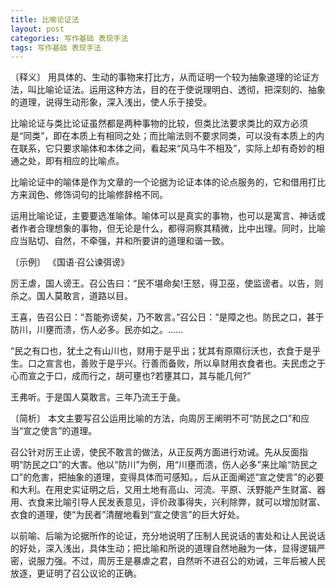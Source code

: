 ```yaml
---
title: 比喻论证法
layout: post
categories: 写作基础 表现手法
tags: 写作基础 表现手法
---
```


〔释义〕 用具体的、生动的事物来打比方，从而证明一个较为抽象道理的论证方法，叫比喻论证法。运用这种方法，目的在于使说理明白、透彻，把深刻的、抽象的道理，说得生动形象，深入浅出，使人乐于接受。

比喻论证与类比论证虽然都是两种事物的比较，但类比法要求类比的双方必须是“同类”，即在本质上有相同之处；而比喻法则不要求同类，可以没有本质上的内在联系，它只要求喻体和本体之间，看起来“风马牛不相及”，实际上却有奇妙的相通之处，即有相应的比喻点。

比喻论证中的喻体是作为文章的一个论据为论证本体的论点服务的，它和借用打比方来润色、修饰词句的比喻修辞格不同。

运用比喻论证，主要要选准喻体。喻体可以是真实的事物，也可以是寓言、神话或者作者合理想象的事物，但无论是什么，都得洞察其精微，比中出理。同时，比喻应当贴切、自然，不牵强，并和所要讲的道理和谐一致。

〔示例〕 《国语·召公谏弭谤》

厉王虐，国人谤王。召公告曰：“民不堪命矣!王怒，得卫巫，使监谤者。以告，则杀之。国人莫敢言，道路以目。

王喜，告召公日：“吾能弥谤矣，乃不敢言。”召公日：“是障之也。防民之口，甚于防川，川壅而溃，伤人必多。民亦如之。……

“民之有口也，犹土之有山川也，财用于是乎出；犹其有原隰衍沃也，衣食于是乎生。口之宣言也，善败于是乎兴。行善而备败，所以阜财用衣食者也。夫民虑之于心而宣之于口，成而行之，胡可壅也?若壅其口，其与能几何?”

王弗听。于是国人莫敢言。三年乃流王于彘。

〔简析〕 本文主要写召公运用比喻的方法，向周厉王阐明不可“防民之口”和应当“宣之使言”的道理。

召公针对厉王止谤，使民不敢言的做法，从正反两方面进行劝诫。先从反面指明“防民之口”的大害。他以“防川”为例，用“川壅而溃，伤人必多”来比喻“防民之口”的危害，把抽象的道理，变得具体而可感知。，后从正面阐述“宣之使言”的必要和大利。在用史实证明之后，又用土地有高山、河流、平原、沃野能产生财富、器用、衣食来比喻引导人民发表意见，评价政事得失，兴利除弊，就可以增加财富、衣食的道理，使“为民者”清醒地看到“宣之使言”的巨大好处。

以前喻、后喻为论据所作的论证，充分地说明了压制人民说话的害处和让人民说话的好处，深入浅出，具体生动；把比喻和所说的道理自然地融为一体，显得逻辑严密，说服力强。不过，周厉王是暴虐之君，自然听不进召公的劝诫，三年后被人民放逐，更证明了召公议论的正确。 